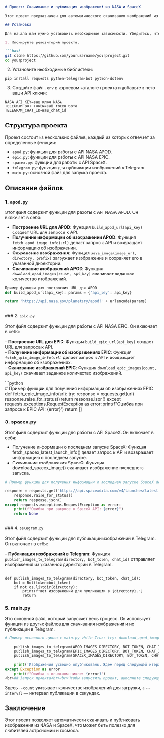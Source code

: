 
```markdown
# Проект: Скачивание и публикация изображений из NASA и SpaceX

Этот проект предназначен для автоматического скачивания изображений из NASA (APOD и EPIC) и SpaceX, а также их публикации в Telegram. Он использует API NASA и SpaceX, а также библиотеку для работы с Telegram.

## Установка

Для начала вам нужно установить необходимые зависимости. Убедитесь, что у вас установлен Python 3.6 или выше. Затем выполните следующие шаги:

1. Клонируйте репозиторий проекта:

```bash
git clone https://github.com/yourusername/yourproject.git
cd yourproject
```

2. Установите необходимые библиотеки:

```bash
pip install requests python-telegram-bot python-dotenv
```

3. Создайте файл `.env` в корневом каталоге проекта и добавьте в него ваши API ключи:

```plaintext
NASA_API_KEY=ваш_ключ_NASA
TELEGRAM_BOT_TOKEN=ваш_токен_бота
TELEGRAM_CHAT_ID=ваш_chat_id
```

## Структура проекта

Проект состоит из нескольких файлов, каждый из которых отвечает за определенные функции:

- `apod.py`: функции для работы с API NASA APOD.
- `epic.py`: функции для работы с API NASA EPIC.
- `spacex.py`: функции для работы с API SpaceX.
- `telegram.py`: функции для публикации изображений в Telegram.
- `main.py`: основной файл для запуска проекта.

## Описание файлов

### 1. `apod.py`

Этот файл содержит функции для работы с API NASA APOD. Он включает в себя:

- **Построение URL для APOD**: Функция `build_apod_url(api_key)` создает URL для запроса к API.
- **Получение информации об изображении APOD**: Функция `fetch_apod_image_info(url)` делает запрос к API и возвращает информацию об изображении.
- **Сохранение изображения**: Функция `save_image(image_url, directory, prefix)` загружает изображение и сохраняет его в указанной директории.
- **Скачивание изображений APOD**: Функция `download_apod_images(count, api_key)` скачивает заданное количество изображений.

```python
Пример функции для построения URL для APOD
def build_apod_url(api_key): params = {'api_key': api_key}

return 'https://api.nasa.gov/planetary/apod?' + urlencode(params)
```
<br>### 2. `epic.py`<br><br>Этот файл содержит функции для работы с API NASA EPIC. Он включает в себя:<br><br>- **Построение URL для EPIC**: Функция `build_epic_url(api_key)` создает URL для запроса к API.<br>- **Получение информации об изображениях EPIC**: Функция `fetch_epic_image_info(url)` делает запрос к API и возвращает информацию об изображениях.<br>- **Скачивание изображений EPIC**: Функция `download_epic_images(count, api_key)` скачивает заданное количество изображений.<br><br>```python<br># Пример функции для получения информации об изображениях EPIC
def fetch_epic_image_info(url):
    try:
        response = requests.get(url)
        response.raise_for_status()
        return response.json()
    except requests.exceptions.RequestException as error:
        print(f"Ошибка при запросе к EPIC API: {error}")
        return []
        
### 3. spacex.py

Этот файл содержит функции для работы с API SpaceX. Он включает в себя:

- Получение информации о последнем запуске SpaceX: Функция fetch_spacex_latest_launch_info() делает запрос к API и возвращает информацию о последнем запуске.
- Скачивание изображения SpaceX: Функция download_spacex_image() скачивает изображение последнего запуска.

```python
# Пример функции для получения информации о последнем запуске SpaceX def fetch_spacex_latest_launch_info(): try:

response = requests.get('https://api.spacexdata.com/v4/launches/latest')
    response.raise_for_status()
    return response.json()
except requests.exceptions.RequestException as error:
    print(f"Ошибка при запросе к SpaceX API: {error}")
    return None
```
<br>### 4. `telegram.py`<br><br>Этот файл содержит функции для публикации изображений в Telegram. Он включает в себя:<br><br>- **Публикация изображений в Telegram**: Функция `publish_images_to_telegram(directory, bot_token, chat_id)` отправляет изображения из указанной директории в Telegram.<br><br>
```python<br># Пример функции для публикации изображений в Telegram
def publish_images_to_telegram(directory, bot_token, chat_id):
    bot = Bot(token=bot_token)
    if not os.listdir(directory):
        print(f"Нет изображений для публикации в {directory}.")
        return
```
### 5. main.py

Это основной файл, который запускает весь процесс. Он использует функции из других файлов для скачивания изображений и их публикации в Telegram.

```python
# Пример основного цикла в main.py while True: try: download_apod_images(count=args.count, api_key=API_KEY) download_epic_images(count=args.count, api_key=API_KEY) download_spacex_image()

    publish_images_to_telegram(APOD_IMAGES_DIRECTORY, BOT_TOKEN, CHAT_ID)
    publish_images_to_telegram(EPIC_IMAGES_DIRECTORY, BOT_TOKEN, CHAT_ID)
    publish_images_to_telegram(SPACEX_IMAGES_DIRECTORY, BOT_TOKEN, CHAT_ID)

    print('Изображения успешно опубликованы. Ждем перед следующей итерацией.')
except Exception as error:
    print(f"Ошибка в основном цикле: {error}")
<br>## Запуск проекта<br><br>Чтобы запустить проект, выполните следующую команду в терминале:<br><br>```bash<br>python main.py --count 3 --interval 14400
```

Здесь `--count` указывает количество изображений для загрузки, а `--interval` — интервал публикации в секундах.

## Заключение

Этот проект позволяет автоматически скачивать и публиковать изображения из NASA и SpaceX, что может быть полезно для любителей астрономии и космоса. 


        
        










